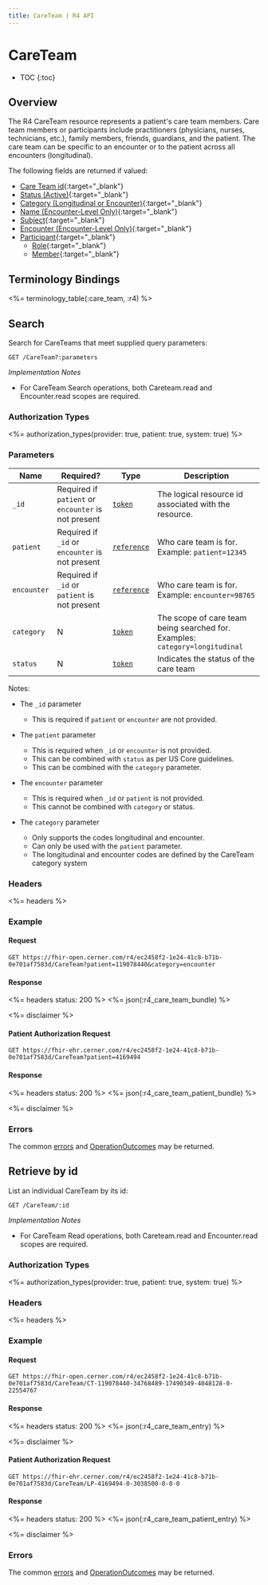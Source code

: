 ```yaml
---
title: CareTeam | R4 API
---
```


# CareTeam

* TOC
{:toc}

## Overview

The R4 CareTeam resource represents a patient's care team members. Care team members or participants include practitioners (physicians, nurses, technicians, etc.), family members, friends, guardians, and the patient. The care team can be specific to an encounter or to the patient across all encounters (longitudinal).

The following fields are returned if valued:

* [Care Team id](http://hl7.org/fhir/resource-definitions.html#Resource.id){:target="_blank"}
* [Status (Active)](http://hl7.org/fhir/careteam-definitions.html#CareTeam.status){:target="_blank"}
* [Category (Longitudinal or Encounter)](http://hl7.org/fhir/careteam-definitions.html#CareTeam.category){:target="_blank"}
* [Name (Encounter-Level Only)](http://hl7.org/fhir/careteam-definitions.html#CareTeam.name){:target="_blank"}
* [Subject](http://hl7.org/fhir/careteam-definitions.html#CareTeam.subject){:target="_blank"}
* [Encounter (Encounter-Level Only)]( http://hl7.org/fhir/careteam-definitions.html#CareTeam.encounter){:target="_blank"}
* [Participant](http://hl7.org/fhir/careteam-definitions.html#CareTeam.participant){:target="_blank"}
  * [Role](http://hl7.org/fhir/careteam-definitions.html#CareTeam.participant.role){:target="_blank"}
  * [Member](http://hl7.org/fhir/careteam-definitions.html#CareTeam.participant.member){:target="_blank"}

## Terminology Bindings

<%= terminology_table(:care_team, :r4) %>

## Search

Search for CareTeams that meet supplied query parameters:

    GET /CareTeam?:parameters

_Implementation Notes_

* For CareTeam Search operations, both Careteam.read and Encounter.read scopes are required.

### Authorization Types

<%= authorization_types(provider: true, patient: true, system: true) %>

### Parameters

 Name         | Required? | Type          | Description
--------------|-----------|---------------|--------------
 `_id`        | Required if `patient` or `encounter` is not present | [`token`]     | The logical resource id associated with the resource.
 `patient`    | Required if `_id` or `encounter` is not present     | [`reference`] | Who care team is for. Example: `patient=12345`
 `encounter`  | Required if `_id` or `patient` is not present       | [`reference`] | Who care team is for. Example: `encounter=98765`
 `category`   | N                                                   | [`token`]     | The scope of care team being searched for. Examples: `category=longitudinal`
 `status`     | N                                                   | [`token`]     | Indicates the status of the care team

Notes:

* The `_id` parameter
  * This is required if `patient` or `encounter` are not provided.

* The `patient` parameter
  * This is required when `_id` or `encounter` is not provided.
  * This can be combined with `status` as per US Core guidelines.
  * This can be combined with the `category` parameter.

* The `encounter` parameter
  * This is required when `_id` or `patient` is not provided.
  * This cannot be combined with `category` or status.

* The `category` parameter
  * Only supports the codes longitudinal and encounter.
  * Can only be used with the `patient` parameter.
  * The longitudinal and encounter codes are defined by the CareTeam category system

### Headers

 <%= headers %>

### Example

#### Request

    GET https://fhir-open.cerner.com/r4/ec2458f2-1e24-41c8-b71b-0e701af7583d/CareTeam?patient=119078440&category=encounter

#### Response

<%= headers status: 200 %>
<%= json(:r4_care_team_bundle) %>

<%= disclaimer %>

#### Patient Authorization Request

    GET https://fhir-ehr.cerner.com/r4/ec2458f2-1e24-41c8-b71b-0e701af7583d/CareTeam?patient=4169494

#### Response

<%= headers status: 200 %>
<%= json(:r4_care_team_patient_bundle) %>

<%= disclaimer %>

### Errors

The common [errors] and [OperationOutcomes] may be returned.

## Retrieve by id

List an individual CareTeam by its id:

    GET /CareTeam/:id

_Implementation Notes_

* For CareTeam Read operations, both Careteam.read and Encounter.read scopes are required.

### Authorization Types

<%= authorization_types(provider: true, patient: true, system: true) %>

### Headers

<%= headers %>

### Example

#### Request

    GET https://fhir-open.cerner.com/r4/ec2458f2-1e24-41c8-b71b-0e701af7583d/CareTeam/CT-119078440-34768489-17490349-4048128-0-22554767

#### Response

<%= headers status: 200 %>
<%= json(:r4_care_team_entry) %>

<%= disclaimer %>

#### Patient Authorization Request

    GET https://fhir-ehr.cerner.com/r4/ec2458f2-1e24-41c8-b71b-0e701af7583d/CareTeam/LP-4169494-0-3038500-0-0-0

#### Response

<%= headers status: 200 %>
<%= json(:r4_care_team_patient_entry) %>

<%= disclaimer %>

### Errors

The common [errors] and [OperationOutcomes] may be returned.

[CareTeam.participant]: http://hl7.org/fhir/r4/careteam-definitions.html#CareTeam.participant
[CareTeam.text.div]: https://www.hl7.org/fhir/careteam-definitions.html#CareTeam.text.div
[`token`]: http://hl7.org/fhir/r4/search.html#token
[`reference`]: http://hl7.org/fhir/r4/search.html#reference
[`number`]: http://hl7.org/fhir/r4/search.html#number
[errors]: ../../#client-errors
[OperationOutcomes]: ../../#operation-outcomes

